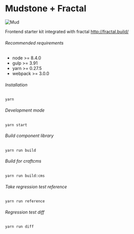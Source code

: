 # Mudstone + Fractal
![Mud](http://ournameismud.co.uk/css/images/maps-icon.png)

Frontend starter kit integrated with fractal
http://fractal.build/

###### Recommended requirements
- node >= 8.4.0
- gulp >= 3.91
- yarn >= 0.27.5
- webpack >= 3.0.0

###### Installation

`yarn`

###### Development mode

`yarn start`

###### Build component library
`yarn run build`

###### Build for craftcms
`yarn run build:cms`

###### Take regression test reference
`yarn run reference`

###### Regression test diff 
`yarn run diff`
